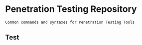# Penetration Testing Repository

```
Common commands and syntaxes for Penetration Testing Tools
```

## Test